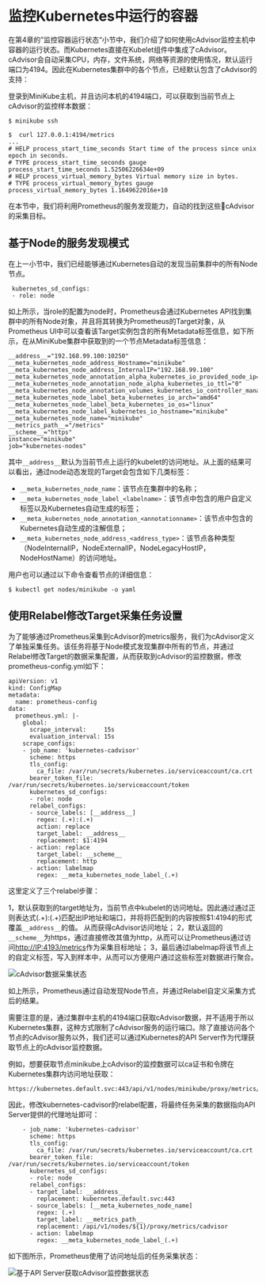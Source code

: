 # 监控Kubernetes中运行的容器

在第4章的”监控容器运行状态“小节中，我们介绍了如何使用cAdvisor监控主机中容器的运行状态。而Kubernetes直接在Kubelet组件中集成了cAdvisor。cAdvisor会自动采集CPU，内存，文件系统，网络等资源的使用情况，默认运行端口为4194。因此在Kubernetes集群中的各个节点，已经默认包含了cAdvisor的支持：

登录到MiniKube主机，并且访问本机的4194端口，可以获取到当前节点上cAdvisor的监控样本数据：

```
$ minikube ssh

$  curl 127.0.0.1:4194/metrics
...
# HELP process_start_time_seconds Start time of the process since unix epoch in seconds.
# TYPE process_start_time_seconds gauge
process_start_time_seconds 1.52506226634e+09
# HELP process_virtual_memory_bytes Virtual memory size in bytes.
# TYPE process_virtual_memory_bytes gauge
process_virtual_memory_bytes 1.1649622016e+10
```

在本节中，我们将利用Prometheus的服务发现能力，自动的找到这些cAdvisor的采集目标。

## 基于Node的服务发现模式

在上一小节中，我们已经能够通过Kubernetes自动的发现当前集群中的所有Node节点。

```
 kubernetes_sd_configs:
 - role: node
```

如上所示，当role的配置为node时，Prometheus会通过Kubernetes API找到集群中的所有Node对象，并且将其转换为Prometheus的Target对象，从Prometheus UI中可以查看该Target实例包含的所有Metadata标签信息，如下所示，在从MiniKube集群中获取到的一个节点Metadata标签信息：

```
__address__="192.168.99.100:10250"  __meta_kubernetes_node_address_Hostname="minikube" __meta_kubernetes_node_address_InternalIP="192.168.99.100" __meta_kubernetes_node_annotation_alpha_kubernetes_io_provided_node_ip="192.168.99.100" 
__meta_kubernetes_node_annotation_node_alpha_kubernetes_io_ttl="0" __meta_kubernetes_node_annotation_volumes_kubernetes_io_controller_managed_attach_detach="true" 
__meta_kubernetes_node_label_beta_kubernetes_io_arch="amd64"  __meta_kubernetes_node_label_beta_kubernetes_io_os="linux" __meta_kubernetes_node_label_kubernetes_io_hostname="minikube"  __meta_kubernetes_node_name="minikube"
__metrics_path__="/metrics" 
__scheme__="https"  
instance="minikube"  
job="kubernetes-nodes"
```

其中```__address__```默认为当前节点上运行的kubelet的访问地址。从上面的结果可以看出，通过node动态发现的Target会包含如下几类标签：

* ```__meta_kubernetes_node_name```：该节点在集群中的名称；
* ```__meta_kubernetes_node_label_<labelname>```：该节点中包含的用户自定义标签以及Kubernetes自动生成的标签；
* ```__meta_kubernetes_node_annotation_<annotationname>```：该节点中包含的Kubernetes自动生成的注解信息；
* ```__meta_kubernetes_node_address_<address_type>```：该节点各种类型（NodeInternalIP，NodeExternalIP，NodeLegacyHostIP，NodeHostName）的访问地址。

用户也可以通过以下命令查看节点的详细信息：

```
$ kubectl get nodes/minikube -o yaml
```

## 使用Relabel修改Target采集任务设置

为了能够通过Prometheus采集到cAdvisor的metrics服务，我们为cAdvisor定义了单独采集任务。该任务将基于Node模式发现集群中所有的节点，并通过Relabel修改Target的数据采集配置，从而获取到cAdvisor的监控数据，修改prometheus-config.yml如下：

```
apiVersion: v1
kind: ConfigMap
metadata:
  name: prometheus-config
data:
  prometheus.yml: |-
    global:
      scrape_interval:     15s
      evaluation_interval: 15s
    scrape_configs:
    - job_name: 'kubernetes-cadvisor'
      scheme: https
      tls_config:
        ca_file: /var/run/secrets/kubernetes.io/serviceaccount/ca.crt
      bearer_token_file: /var/run/secrets/kubernetes.io/serviceaccount/token
      kubernetes_sd_configs:
      - role: node
      relabel_configs:
      - source_labels: [__address__]
        regex: (.+):(.+)
        action: replace
        target_label: __address__
        replacement: $1:4194
      - action: replace
        target_label: __scheme__
        replacement: http
      - action: labelmap
        regex: __meta_kubernetes_node_label_(.+)
```

这里定义了三个relabel步骤：

1，默认获取到的target地址为，当前节点中kubelet的访问地址。因此通过通过正则表达式(.+):(.+)匹配出IP地址和端口，并将将匹配到的内容按照$1:4194的形式覆盖```__address__```的值。 从而获得cAdvisor访问地址；
2，默认返回的```__scheme__```为https，通过直接修改其值为http，从而可以让Prometheus通过访问[http://IP:4193/metrics](http://IP:4193/metrics)作为采集目标地址；
3，最后通过labelmap将该节点上的自定义标签，写入到样本中，从而可以方便用户通过这些标签对数据进行聚合。

![cAdvisor数据采集状态](http://p2n2em8ut.bkt.clouddn.com/k8s-sd-with-node-with-relabel-1.png)

如上所示，Prometheus通过自动发现Node节点，并通过Relabel自定义采集方式后的结果。

需要注意的是，通过集群中主机的4194端口获取cAdvisor数据，并不适用于所以Kubernetes集群，这种方式限制了cAdvisor服务的运行端口。除了直接访问各个节点的cAdvisor服务以外，我们还可以通过Kubernetes的API Server作为代理获取节点上的cAdvisor监控数据。

例如，想要获取节点minikube上cAdvisor的监控数据可以ca证书和令牌在Kubernetes集群内访问地址获取：

```
https://kubernetes.default.svc:443/api/v1/nodes/minikube/proxy/metrics/cadvisor
```

因此，修改kubernetes-cadvisor的relabel配置，将最终任务采集的数据指向API Server提供的代理地址即可：

```
    - job_name: 'kubernetes-cadvisor'
      scheme: https
      tls_config:
        ca_file: /var/run/secrets/kubernetes.io/serviceaccount/ca.crt
      bearer_token_file: /var/run/secrets/kubernetes.io/serviceaccount/token
      kubernetes_sd_configs:
      - role: node
      relabel_configs:
      - target_label: __address__
        replacement: kubernetes.default.svc:443
      - source_labels: [__meta_kubernetes_node_name]
        regex: (.+)
        target_label: __metrics_path__
        replacement: /api/v1/nodes/${1}/proxy/metrics/cadvisor
      - action: labelmap
        regex: __meta_kubernetes_node_label_(.+)
```

如下图所示，Prometheus使用了访问地址后的任务采集状态：

![基于API Server获取cAdvisor监控数据状态](http://p2n2em8ut.bkt.clouddn.com/k8s-sd-with-node-with-relabel-2.png)